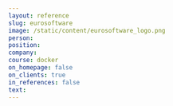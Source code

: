 ```yaml
---
layout: reference
slug: eurosoftware
image: /static/content/eurosoftware_logo.png
person:
position:
company:
course: docker
on_homepage: false
on_clients: true
in_references: false
text:
---
```



